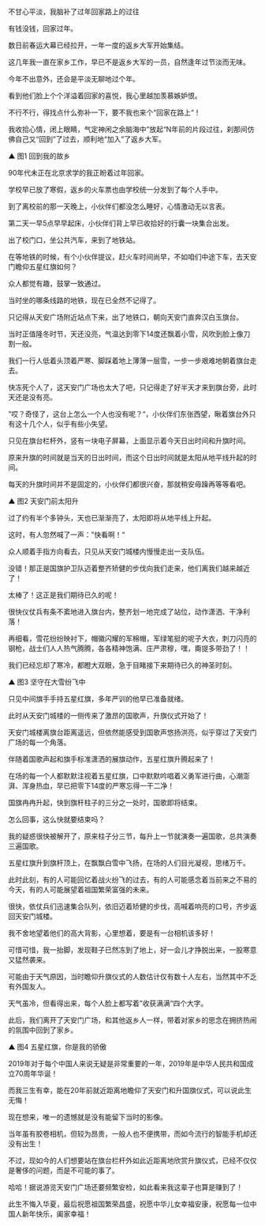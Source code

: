 不甘心平淡，我脑补了过年回家路上的过往



有钱没钱，回家过年。

数日前春运大幕已经拉开，一年一度的返乡大军开始集结。

这几年我一直在家乡工作，早已不是返乡大军的一员，自然逢年过节淡而无味。

今年不出意外，还会是平淡无聊地过个年。

看到他们脸上个个洋溢着回家的喜悦，我心里越加羡慕嫉妒恨。

不行不行，得找点什么弥补一下，要不我也来个“回家在路上“！

我收拾心情，闭上眼睛，气定神闲之余脑海中”放起“N年前的片段过往，刹那间仿佛自己又“回到”了过去，顺利地“加入”了返乡大军。

▲ 图1 回到我的故乡



90年代未正在北京求学的我正盼着过年回家。

学校早已放了寒假，返乡的火车票也由学校统一分发到了每个人手中。

到了离校前的那一天晚上，小伙伴们都没怎么睡好，心情激动无以言表。

第二天一早5点早早起床，小伙伴们背上早已收拾好的行囊一块集合出发。

出了校门口，坐公共汽车，来到了地铁站。

在等地铁的时候，有个小伙伴提议，赶火车时间尚早，不如咱们中途下车，去天安门瞻仰五星红旗如何？

众人都觉有趣，鼓掌一致通过。



当时坐的哪条线路的地铁，现在已全然不记得了。

只记得从天安广场附近站点下来，出了地铁口，朝向天安门直奔汉白玉旗台。

当时正值隆冬时节，天还没亮，气温达到零下14度还飘着小雪，风吹到脸上像刀割一般。

我们一行人低着头顶着严寒、脚踩着地上薄薄一层雪，一步一步艰难地朝着旗台走去。

快冻死个人了，这天安门广场也太大了吧，只记得走了好半天才来到旗台旁，此时天还是没有亮。

”哎？奇怪了，这台上怎么一个人也没有呢？“，小伙伴们东张西望，瞅着旗台外只有这十几个人，似乎有些小失望。

只见在旗台栏杆外，竖有一块电子屏幕，上面显示着今天日出时间和升旗时间。

原来升旗的时间就是当天的日出时间，而这个日出时间就是太阳从地平线升起的时间。

每天的升旗时间并不是固定的，小伙伴们都很兴奋，那就稍安毋躁再等等看吧。



▲ 图2 天安门前太阳升



过了约有半个多钟头，天也已渐渐亮了，太阳即将从地平线上升起。

这时，有人忽然喊了一声：”快看啊！“

众人顺着手指方向看去，只见从天安门城楼内慢慢走出一支队伍。

没错！那正是国旗护卫队迈着整齐矫健的步伐向我们走来，他们离我们越来越近了！

太棒了！这正是我们期待已久的呢！

很快仪仗兵有条不紊地进入旗台内，整齐划一地完成了站位，动作潇洒、干净利落！

再细看，雪花纷纷映衬下，帽徽闪耀的军棉帽，军绿笔挺的呢子大衣，刺刀闪亮的钢枪，战士们人人热气腾腾，各各精神饱满、庄严肃穆，嘿，甭提多带劲了！！

我们已经忘却了寒冷，都瞪大双眼，急于目睹接下来期待已久的神圣时刻。



▲ 图3 坚守在大雪纷飞中



只见中间旗手手持五星红旗，多年严训的他早已准备就绪。

此时从天安门城楼的一侧传来了激昂的国歌声，升旗仪式开始了！

天安门城楼离旗台距离遥远，但依然能感受到国歌声悠扬洪亮，似乎穿过了天安门广场的每一个角落。

伴随着国歌声起和旗手标准潇洒的展旗动作，五星红旗升腾起来了！



在场的每一个人都默默注视着五星红旗，口中默默吟唱着义勇军进行曲，心潮澎湃、浑身热血，早已把零下14度的严寒忘得一干二净！

国旗冉冉升起，快到旗杆柱子的三分之一处时，国歌即将结束。

怎么回事，这么快就要结束吗？

我的疑惑很快被解开了，原来柱子分三节，每升上一节就演奏一遍国歌，总共演奏三遍国歌。



五星红旗升到旗杆顶上，在飘飘白雪中飞扬，在场的人们目光凝视，思绪万千。

此时此刻，有的人可能回忆着战火纷飞的过去，有的人可能感念着当前来之不易的今天，有的人可能展望着祖国繁荣富强的未来。

很快，依仗兵们迅速集合队列，依旧迈着矫健的步伐，高喊着响亮的口号，齐步返回天安门城楼。

我不舍地望着他们的高大背影，心里想着，要是有一台相机该多好！

可惜可惜，我一抬脚，发现鞋子已然冻到了地上，好一会儿才挣脱出来，一股寒意又猛然袭来。



可能由于天气原因，当时瞻仰升旗仪式的人数估计仅有数十人左右，当然其中不乏有外国友人。

天气虽冷，但看得出来，每个人脸上都写着”收获满满“四个大字。

此后，我们离开了天安门广场，和其他返乡人一样，带着对家乡的思念在拥挤热闹的氛围中回到了家乡。



▲ 图4 五星红旗，你是我的骄傲



2019年对于每个中国人来说无疑是非常重要的一年，2019年是中华人民共和国成立70周年华诞！

而我三生有幸，能在20年前就近距离地瞻仰了天安门和升国旗仪式，可以说此生无悔！

现在想来，唯一的遗憾就是没有能留下当时的影像。

当年虽有胶卷相机，但较为昂贵，一般人也不便携带，而如今流行的智能手机却还没有出生！

不过，现如今的人们想要站在旗台栏杆外如此近距离地欣赏升旗仪式，已经不仅仅是奢侈的问题，而是不可能的事了。

哈哈！据说游览天安门广场还要频繁安检，如此看来我这辈子也算是赚到了！

此生不悔入华夏，最后祝愿祖国繁荣昌盛，祝愿中华儿女幸福安康，祝愿每一位中国人新年快乐，阖家幸福！













